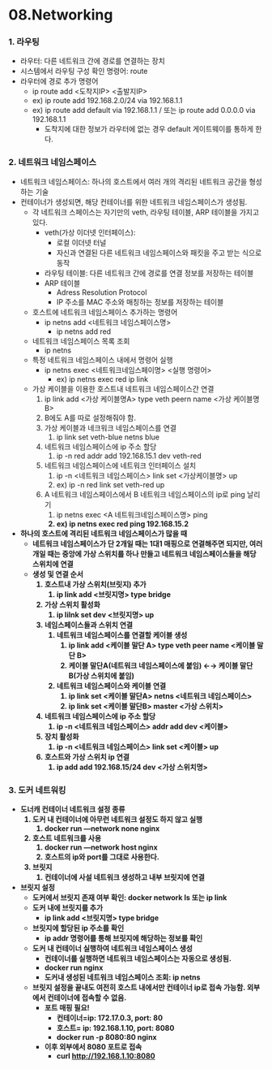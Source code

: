 # 08.Networking

### 1. 라우팅

- 라우터: 다른 네트워크 간에 경로를 연결하는 장치
- 시스템에서 라우팅 구성 확인 명령어: route
- 라우터에 경로 추가 명령어
    - ip route add <도착지IP> <출발지IP>
    - ex) ip route add 192.168.2.0/24 via 192.168.1.1
    - ex) ip route add default via 192.168.1.1 / 또는 ip route add 0.0.0.0 via 192.168.1.1
        - 도착지에 대한 정보가 라우터에 없는 경우 default 게이트웨이를 통하게 한다.

### 2. 네트워크 네임스페이스

- 네트워크 네임스페이스: 하나의 호스트에서 여러 개의 격리된 네트워크 공간을 형성하는 기술
- 컨테이너가 생성되면, 해당 컨테이너를 위한 네트워크 네임스페이스가 생성됨.
    - 각 네트워크 스페이스는 자기만의 veth, 라우팅 테이블, ARP 테이블을 가지고 있다.
        - veth(가상 이더넷 인터페이스):
            - 로컬 이더넷 터널
            - 자신과 연결된 다른 네트워크 네임스페이스와 패킷을 주고 받는 식으로 동작
        - 라우팅 테이블: 다른 네트워크 간에 경로를 연결 정보를 저장하는 테이블
        - ARP 테이블
            - Adress Resolution Protocol
            - IP 주소를 MAC 주소와 매칭하는 정보를 저장하는 테이블
    - 호스트에 네트워크 네임스페이스 추가하는 명령어
        - ip netns add <네트워크 네임스페이스명>
            - ip netns add red
    - 네트워크 네임스페이스 목록 조회
        - ip netns
    - 특정 네트워크 네임스페이스 내에서 명령어 실행
        - ip netns exec <네트워크네임스페이명> <실행 명령어>
            - ex) ip netns exec red ip link
    - 가상 케이블을 이용한 호스트내 네트워크 네임스페이스간 연결
        1. ip link add <가상 케이블명A> type veth peern name <가상 케이블명B>
        2. B에도 A를 따로 설정해줘야 함.
        3. 가상 케이블과 네크워크 네임스페이스를 연결
            1. ip link set veth-blue netns blue
        4. 네트워크 네임스페이스에 ip 주소 할당
            1. ip -n red addr add 192.168.15.1 dev veth-red
        5. 네트워크 네임스페이스에 네트워크 인터페이스 설치
            1. ip -n <네트워크 네임스페이스> link set <가상케이블명> up
            2. ex) ip -n red link set veth-red up
        6. A 네트워크 네임스페이스에서 B 네트워크 네임스페이스의 ip로 ping 날리기
            1. ip netns exec <A 네트워크네임스페이스명> ping <B ip>
            2. ex) ip netns exec red ping 192.168.15.2
- 하나의 호스트에 격리된 네트워크 네임스페이스가 많을 때
    - 네트워크 네임스페이스가 단 2개일 때는 1대1 매핑으로 연결해주면 되지만, 여러개일 때는 중앙에 가상 스위치를 하나 만들고 네트워크 네임스페이스들을 해당 스위치에 연결
    - 생성 및 연결 순서
        1. 호스트내 가상 스위치(브릿지) 추가
            1. ip link add <브릿지명> type bridge
        2. 가상 스위치 활성화
            1. ip lilnk set dev <브릿지명> up
        3. 네임스페이스들과 스위치 연결
            1. 네트워크 네임스페이스를 연결할 케이블 생성
                1. ip link add <케이블 말단 A> type veth peer name <케이블 말단 B>
                2. 케이블 말단A(네트워크 네임스페이스에 붙임) ←→ 케이블 말단B(가상 스위치에 붙임)
            2. 네트워크 네임스페이스와 케이블 연결
                1. ip link set <케이블 말단A> netns <네트워크 네임스페이스>
                2. ip link set <케이블 말단B> master <가상 스위치>
        4. 네트워크 네임스페이스에 ip 주소 할당
            1. ip -n <네트워크 네임스페이스> addr add <ip> dev <케이블>
        5. 장치 활성화
            1. ip -n <네트워크 네임스페이스> link set <케이블> up
        6. 호스트와 가상 스위치 ip 연결
            1. ip add add 192.168.15/24 dev <가상 스위치명>
    

### 3. 도커 네트워킹

- 도너캐 컨테이너 네트워크 설정 종류
    1. 도커 내 컨테이너에 아무런 네트워크 설정도 하지 않고 실행
        1. docker run —network none nginx
    2. 호스트 네트워크를 사용
        1. docker run —network host nginx
        2. 호스트의 ip와 port를 그대로 사용한다.
    3. 브릿지
        1. 컨테이너에 사설 네트워크 생성하고 내부 브릿지에 연결
- 브릿지 설정
    - 도커에서 브릿지 존재 여부 확인: docker network ls 또는 ip link
    - 도커 내에 브릿지를 추가
        - ip link add <브릿지명> type bridge
    - 브릿지에 할당된 ip 주소를 확인
        - ip addr 명령어를 통해 브릿지에 해당하는 정보를 확인
    - 도커 내 컨테이너 실행하여 네트워크 네임스페이스 생성
        - 컨테이너를 실행하면 네트워크 네임스페이스는 자동으로 생성됨.
        - docker run nginx
        - 도커내 생성된 네트워크 네임스페이스 조회: ip netns
    - 브릿지 설정을 끝내도 여전히 호스트 내에서만 컨테이너 ip로 접속 가능함. 외부에서 컨테이너에 접속할 수 없음.
        - 포트 매핑 필요!
            - 컨테이너=ip: 172.17.0.3, port: 80
            - 호스트= ip: 192.168.1.10, port: 8080
            - docker run -p 8080:80 nginx
        - 이후 외부에서 8080 포트로 접속
            - curl http://192.168.1.10:8080